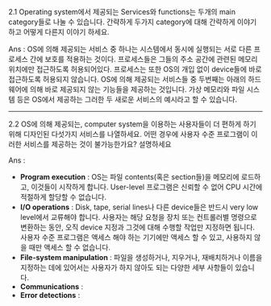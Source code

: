 2.1 Operating system에서 제공되는 Services와 functions는 두개의 main category들로 나눌 수 있습니다. 간략하게 두가지 category에 대해 간략하게 이야기 하고 어떻게 다른지 이야기 하세요.

Ans : OS에 의해 제공되는 서비스 중 하나는 시스템에서 동시에 실행되는 서로 다른 프로세스 간에 보호를 적용하는 것이다. 프로세스들은 그들의 주소 공간에 관련된 메모리 위치에만 접근하도록 허용되어있다. 프로세스는 또한 OS의 개입 없이 device들에 바로 접근하도록 허용되지 않습니다.
OS에 의해 제공되는 서비스들 중 두번째는 아래의 하드웨어에 의해 바로 제공되지 않는 기능들을 제공하는 것입니다. 가상 메모리와 파일 시스템 등은 OS에서 제공하는 그러한 두 새로운 서비스의 예시라고 할 수 있습니다.

- - -

2.2 OS에 의해 제공되는, computer system을 이용하는 사용자들이 더 편하게 하기 위해 디자인된 다섯가지 서비스를 나열하세요. 어떤 경우에 사용자 수준 프로그램이 이러한 서비스를 제공하는 것이 불가능한가요? 설명하세요

Ans : 

- **Program execution** : OS는 파일 contents(혹은 section들)을 메모리에 로드하고, 이것들이 시작하게 합니다. User-level 프로그램은 신뢰할 수 없어 CPU 시간에 적절하게 할당할 수 없습니다.
- **I/O operations** : Disk, tape, serial lines나 다른 device들은 반드시 very low level에서 교류해야 합니다. 사용자는 해당 요청을 장치 또는 컨트롤러별 명령으로 변환하는 동안, 오직 device 지정과 그것에 대해 수행할 작업만 지정하면 됩니다. 사용자 수준 프로그램은 액세스 해야 하는 기기에만 액세스 할 수 있고, 사용하지 않을 때만 액세스 할 수 없습니다.
- **File-system manipulation** : 파일을 생성하거나, 지우거나, 재배치하거나 이름을 지정하는 데에 있어서는 사용자가 하지 않아도 되는 다양한 세부 사항들이 있습니다. 
- **Communications** : 
- **Error detections** : 
